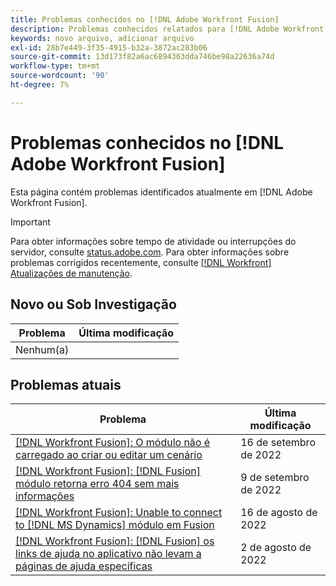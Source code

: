 ```yaml
---
title: Problemas conhecidos no [!DNL Adobe Workfront Fusion]
description: Problemas conhecidos relatados para [!DNL Adobe Workfront Fusion]
keywords: novo arquivo, adicionar arquivo
exl-id: 28b7e449-3f35-4915-b32a-3872ac283b06
source-git-commit: 13d173f82a6ac6894363dda746be98a22636a74d
workflow-type: tm+mt
source-wordcount: '90'
ht-degree: 7%

---
```


# Problemas conhecidos no [!DNL Adobe Workfront Fusion]

Esta página contém problemas identificados atualmente em [!DNL Adobe Workfront Fusion].

>[!IMPORTANT]
>
>Para obter informações sobre tempo de atividade ou interrupções do servidor, consulte [status.adobe.com](https://status.adobe.com). Para obter informações sobre problemas corrigidos recentemente, consulte [[!DNL Workfront] Atualizações de manutenção](../maintenance/current-updates.md).

## Novo ou Sob Investigação

| **Problema** | **Última modificação** |
|-----------------------------------------------------------------------------------|-------------------|
| Nenhum(a) |  |

## Problemas atuais

| **Problema** | **Última modificação** |
|-----------------------------------------------------------------------------------|-------------------|
| [[!DNL Workfront Fusion]: O módulo não é carregado ao criar ou editar um cenário](known-issues-workfront-fusion/fusion-module-does-not-load.md) | 16 de setembro de 2022 |
| [[!DNL Workfront Fusion]: [!DNL Fusion] módulo retorna erro 404 sem mais informações](known-issues-workfront-fusion/fusion-404-error-no-description.md) | 9 de setembro de 2022 |
| [[!DNL Workfront Fusion]: Unable to connect to [!DNL MS Dynamics] módulo em Fusion](known-issues-workfront-fusion/fusion-unable-to-connect-to-ms-dynamics-module.md) | 16 de agosto de 2022 |
| [[!DNL Workfront Fusion]: [!DNL Fusion] os links de ajuda no aplicativo não levam a páginas de ajuda específicas](known-issues-workfront-fusion/help-links-in-modules-not-working.md) | 2 de agosto de 2022 |
